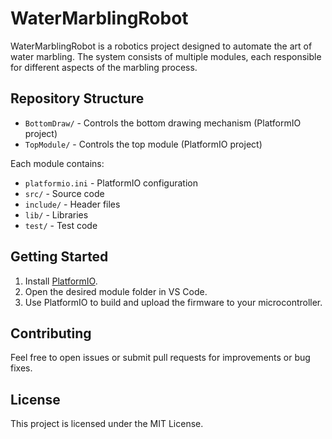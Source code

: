 # WaterMarblingRobot

WaterMarblingRobot is a robotics project designed to automate the art of water marbling. The system consists of multiple modules, each responsible for different aspects of the marbling process.

## Repository Structure

- `BottomDraw/` - Controls the bottom drawing mechanism (PlatformIO project)
- `TopModule/` - Controls the top module (PlatformIO project)

Each module contains:
- `platformio.ini` - PlatformIO configuration
- `src/` - Source code
- `include/` - Header files
- `lib/` - Libraries
- `test/` - Test code

## Getting Started

1. Install [PlatformIO](https://platformio.org/).
2. Open the desired module folder in VS Code.
3. Use PlatformIO to build and upload the firmware to your microcontroller.

## Contributing

Feel free to open issues or submit pull requests for improvements or bug fixes.

## License

This project is licensed under the MIT License.